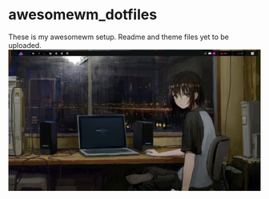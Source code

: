 # awesomewm_dotfiles
These is my awesomewm setup.
Readme and theme files yet to be uploaded.
![Screenshot 1](./ss1.png)
